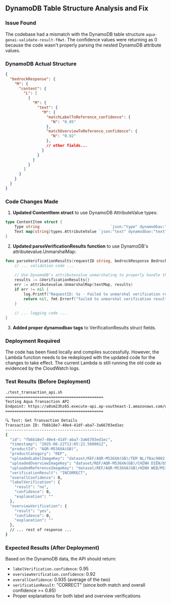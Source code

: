 ## DynamoDB Table Structure Analysis and Fix

### Issue Found
The codebase had a mismatch with the DynamoDB table structure `aqua-genai-validate-result-f0wt`. The confidence values were returning as 0 because the code wasn't properly parsing the nested DynamoDB attribute values.

### DynamoDB Actual Structure
```json
{
  "bedrockResponse": {
    "M": {
      "content": {
        "L": [
          {
            "M": {
              "text": {
                "M": {
                  "matchLabelToReference_confidence": {
                    "N": "0.95"
                  },
                  "matchOverviewToReference_confidence": {
                    "N": "0.92"
                  },
                  // other fields...
                }
              }
            }
          }
        ]
      }
    }
  }
}
```

### Code Changes Made

1. **Updated ContentItem struct** to use DynamoDB AttributeValue types:
```go
type ContentItem struct {
    Type string                               `json:"type" dynamodbav:"type"`
    Text map[string]types.AttributeValue `json:"text" dynamodbav:"text"`
}
```

2. **Updated parseVerificationResults function** to use DynamoDB's attributevalue.UnmarshalMap:
```go
func parseVerificationResults(requestID string, bedrockResponse BedrockResponse) (*VerificationResults, error) {
    // ... validation code ...
    
    // Use DynamoDB's attributevalue unmarshaling to properly handle the map
    results := &VerificationResults{}
    err := attributevalue.UnmarshalMap(textMap, results)
    if err != nil {
        log.Printf("RequestID: %s - Failed to unmarshal verification results: %v", requestID, err)
        return nil, fmt.Errorf("failed to unmarshal verification results: %w", err)
    }
    
    // ... logging code ...
}
```

3. **Added proper dynamodbav tags** to VerificationResults struct fields.

### Deployment Required
The code has been fixed locally and compiles successfully. However, the Lambda function needs to be redeployed with the updated code for the changes to take effect. The current Lambda is still running the old code as evidenced by the CloudWatch logs.

### Test Results (Before Deployment)
```bash
./test_transaction_api.sh
===========================================
Testing Aqua Transaction API
Endpoint: https://a0sm23hz65.execute-api.ap-southeast-1.amazonaws.com/dev/transaction
===========================================

🔍 Test: Get Transaction Details
Transaction ID: fb6b18e7-40e4-41df-aba7-3a66703ed1ec
-------------------------------------------
{
  "id": "fb6b18e7-40e4-41df-aba7-3a66703ed1ec",
  "timestamp": "2025-06-22T12:05:22.560081Z",
  "productId": "AQR-M536XA(GB)",
  "productCategory": "REF",
  "uploadedLabelImageKey": "dataset/REF/AQR-M536XA(GB)/TEM NL/f8ac9082-f6ff-4aea-a75b-50dab74e2626-image_1745631421236.jpg",
  "uploadedOverviewImageKey": "dataset/REF/AQR-M536XA(GB)/CHÍNH DIỆN/b547e0eb-3ec3-4238-bf15-14e630b0fd7a-image_1747129325772.jpg",
  "uploadedReferenceImageKey": "dataset/REF/AQR-M536XA(GB)/HÌNH WEB/M536-GB-Left_.webp,dataset/REF/AQR-M536XA(GB)/HÌNH WEB/M536-GB-Right_.webp",
  "verificationResult": "INCORRECT",
  "overallConfidence": 0,
  "labelVerification": {
    "result": "no",
    "confidence": 0,
    "explanation": ""
  },
  "overviewVerification": {
    "result": "yes",
    "confidence": 0,
    "explanation": ""
  },
  // ... rest of response ...
}
```

### Expected Results (After Deployment)
Based on the DynamoDB data, the API should return:
- `labelVerification.confidence`: 0.95
- `overviewVerification.confidence`: 0.92
- `overallConfidence`: 0.935 (average of the two)
- `verificationResult`: "CORRECT" (since both match and overall confidence >= 0.85)
- Proper explanations for both label and overview verifications
